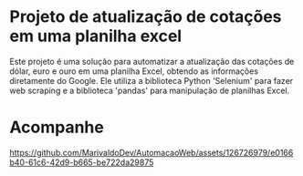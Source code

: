 # Projeto de atualização de cotações em uma planilha excel
 Este projeto é uma solução para automatizar a atualização das cotações de dólar, euro e ouro em uma planilha Excel, obtendo as informações diretamente do Google. Ele utiliza a biblioteca Python 'Selenium' para fazer web scraping e a biblioteca 'pandas' para manipulação de planilhas Excel.

# Acompanhe
https://github.com/MarivaldoDev/AutomacaoWeb/assets/126726979/e0166b40-61c6-42d9-b665-be722da29875
